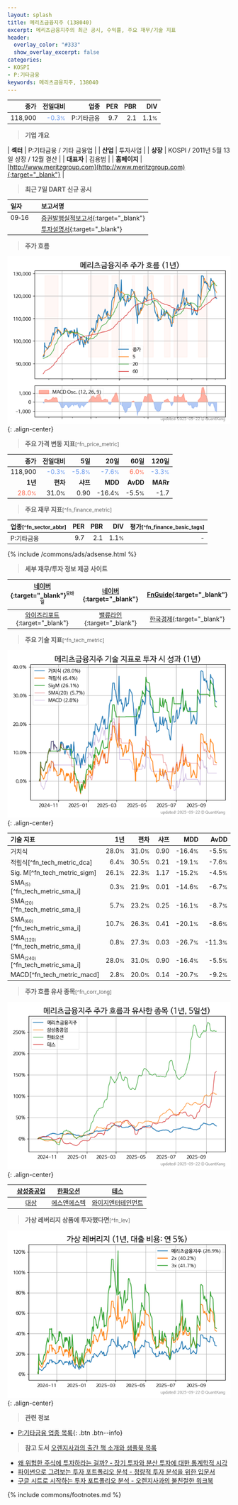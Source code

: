 ```yaml
---
layout: splash
title: 메리츠금융지주 (138040)
excerpt: 메리츠금융지주의 최근 공시, 수익률, 주요 재무/기술 지표
header:
  overlay_color: "#333"
  show_overlay_excerpt: false
categories:
- KOSPI
- P:기타금융
keywords: 메리츠금융지주, 138040
---
```


| **종가** | **전일대비** | **업종** | **PER** | **PBR** | **DIV** |
| -------: | -----------: | -------: | ------: | ------: | ------: |
| 118,900 | <span style="color: cornflowerblue">-0.3<small>%</small></span> | P:기타금융 | 9.7 | 2.1 | 1.1<small>%</small> |

<!-- more -->


> **기업 개요**<a id="company"></a>

| <span style="white-space:nowrap;">**섹터**</span> | P:기타금융 / 기타 금융업 |
| <span style="white-space:nowrap;">**산업**</span> | 투자사업 |
| <span style="white-space:nowrap;">**상장**</span> | KOSPI / 2011년 5월 13일 상장 / 12월 결산 |
| <span style="white-space:nowrap;">**대표자**</span> | 김용범 |
| <span style="white-space:nowrap;">**홈페이지**</span> | [http://www.meritzgroup.com](http://www.meritzgroup.com){:target="_blank"} |


> **최근 7일 DART 신규 공시**<a id="dart"></a>

| **일자** |      | **보고서명** |
| :------- | :--- | :----------- |
| 09&#x2011;16 | | [증권발행실적보고서](https://dart.fss.or.kr/dsaf001/main.do?rcpNo=20250916000219){:target="_blank"} |
|  | | [투자설명서](https://dart.fss.or.kr/dsaf001/main.do?rcpNo=20250916000004){:target="_blank"} |


> **주가 흐름**<a id="price"></a>

![138040](/stock/images/138040.png){: .align-center}


> **주요 가격 변동 지표**<small>[^fn_price_metric]</small>

| **종가** | **전일대비** | **5일** | **20일** | **60일** | **120일** |
| -------: | -----------: | ------: | -------: | -------: | --------: |
| 118,900 | <span style="color: cornflowerblue">-0.3<small>%</small></span> | <span style="color: cornflowerblue">-5.8<small>%</small></span> | <span style="color: cornflowerblue">-7.6<small>%</small></span> | <span style="color: tomato">6.0<small>%</small></span> | <span style="color: cornflowerblue">-3.3<small>%</small></span> |
| **1년** | **편차** | **샤프** | **MDD** | **AvDD** | **MARr** |
| <span style="color: tomato">28.0<small>%</small></span> | 31.0<small>%</small> | 0.90 | -16.4<small>%</small> | -5.5<small>%</small> | -1.7 |


> **주요 재무 지표**<small>[^fn_finance_metric]</small>

| **업종**<small>[^fn_sector_abbr]</small> | **PER** | **PBR** | **DIV** | **평가**<small>[^fn_finance_basic_tags]</small> |
| :--------------------------------------- | ------: | ------: | ------: | ----------------------------------------------: |
| P:기타금융 | 9.7 | 2.1 | 1.1<small>%</small> | - |



{% include /commons/ads/adsense.html %}

> **세부 재무/투자 정보 제공 사이트**

| [네이버](https://m.stock.naver.com/domestic/stock/138040/finance/summary){:target="_blank"}<sup><small>모바일</small></sup> | [네이버](https://finance.naver.com/item/coinfo.naver?code=138040){:target="_blank"} | [FnGuide](https://comp.fnguide.com/SVO2/ASP/SVD_Invest.asp?gicode=A138040&MenuYn=Y){:target="_blank"} |
| :---: | :---: | :---: |
| [와이즈리포트](https://comp.wisereport.co.kr/company/c1040001.aspx?cmp_cd=138040){:target="_blank"} | [밸류라인](https://www.valueline.co.kr/finance/summary/138040){:target="_blank"} | [한국경제](https://markets.hankyung.com/stock/138040/financial-summary){:target="_blank"} |


> **주요 기술 지표**<small>[^fn_tech_metric]</small>


![138040](/stock/images/138040_tech.png){: .align-center}

| **기술 지표** | **1년** | **편차** | **샤프** | **MDD** | **AvDD** |
| :------------ | ------: | -----------: | -------: | ------: | -------: |
| 거치식 | 28.0<small>%</small> | 31.0<small>%</small> | 0.90 | -16.4<small>%</small> | -5.5<small>%</small> |
| 적립식[^fn_tech_metric_dca] | 6.4<small>%</small> | 30.5<small>%</small> | 0.21 | -19.1<small>%</small> | -7.6<small>%</small> |
| Sig. M[^fn_tech_metric_sigm] | 26.1<small>%</small> | 22.3<small>%</small> | 1.17 | -15.2<small>%</small> | -4.5<small>%</small> |
| SMA<small><sub>(5)</sub></small>[^fn_tech_metric_sma_i] | 0.3<small>%</small> | 21.9<small>%</small> | 0.01 | -14.6<small>%</small> | -6.7<small>%</small> |
| SMA<small><sub>(20)</sub></small>[^fn_tech_metric_sma_i] | 5.7<small>%</small> | 23.2<small>%</small> | 0.25 | -16.1<small>%</small> | -8.7<small>%</small> |
| SMA<small><sub>(60)</sub></small>[^fn_tech_metric_sma_i] | 10.7<small>%</small> | 26.3<small>%</small> | 0.41 | -20.1<small>%</small> | -8.6<small>%</small> |
| SMA<small><sub>(120)</sub></small>[^fn_tech_metric_sma_i] | 0.8<small>%</small> | 27.3<small>%</small> | 0.03 | -26.7<small>%</small> | -11.3<small>%</small> |
| SMA<small><sub>(240)</sub></small>[^fn_tech_metric_sma_i] | 28.0<small>%</small> | 31.0<small>%</small> | 0.90 | -16.4<small>%</small> | -5.5<small>%</small> |
| MACD[^fn_tech_metric_macd] | 2.8<small>%</small> | 20.0<small>%</small> | 0.14 | -20.7<small>%</small> | -9.2<small>%</small> |


> **주가 흐름 유사 종목**<a id="corr"></a><small>[^fn_corr_long]</small>

![138040](/stock/images/138040_corr.png){: .align-center}

|       | [삼성중공업](/010140/) | [한화오션](/042660/) | [테스](/095610/) |
| :---: | :------------------------------------: | :------------------------------------: | :------------------------------------: |
|       | [대상](/001680/) | [에스앤에스텍](/101490/) | [와이지엔터테인먼트](/122870/) |


> **가상 레버리지 상품에 투자했다면**<a id="2x"></a><small>[^fn_lev]</small>

![138040](/stock/images/138040_2x.png){: .align-center}


> **관련 정보**

- [P:기타금융 업종 목록](/stats/sector/kospi_업종_기타금융_종목/){: .btn .btn--info}

> **참고 도서** [오렌지사과의 출간 책 소개와 샘플북 목록](https://kongdori.tistory.com/691)

- [왜 위험한 주식에 투자하라는 걸까? - 장기 투자와 분산 투자에 대한 통계학적 시각](https://kongdori.tistory.com/421)
- [파이썬으로 그려보는 투자 포트폴리오 분석  - 정량적 투자 분석을 위한 입문서](https://kongdori.tistory.com/643)
- [구글 시트로 시작하는 투자 포트폴리오 분석 - 오렌지사과의 불친절한 워크북](https://kongdori.tistory.com/449)


{% include commons/footnotes.md %}